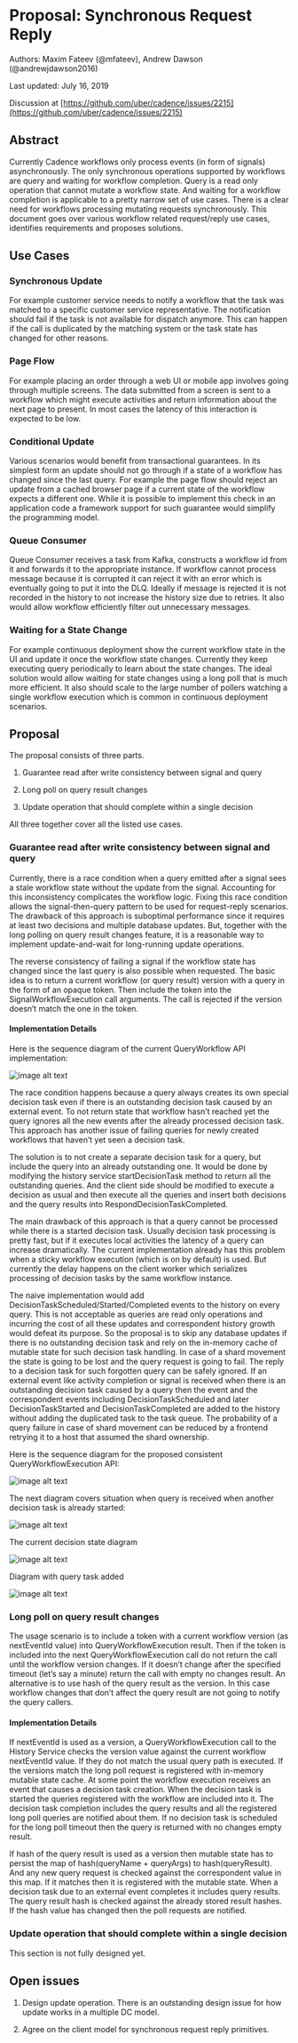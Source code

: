 # Proposal: Synchronous Request Reply

Authors: Maxim Fateev (@mfateev), Andrew Dawson (@andrewjdawson2016)

Last updated: July 16, 2019

Discussion at [https://github.com/uber/cadence/issues/2215](https://github.com/uber/cadence/issues/2215)

## Abstract

Currently Cadence workflows only process events (in form of signals) asynchronously. The only synchronous operations supported by workflows are query and waiting for workflow completion. Query is a read only operation that cannot mutate a workflow state. And waiting for a workflow completion is applicable to a pretty narrow set of use cases. There is a clear need for workflows processing mutating requests synchronously. This document goes over various workflow related request/reply use cases, identifies requirements and proposes solutions.

## Use Cases

### Synchronous Update

For example customer service needs to notify a workflow that the task was matched to a specific customer service representative. The notification should fail if the task is not available for dispatch anymore. This can happen if the call is duplicated by the matching system or the task state has changed for other reasons.

### Page Flow

For example placing an order through a web UI or mobile app involves going through multiple screens. The data submitted from a screen is sent to a workflow which might execute activities and return information about the next page to present. In most cases the latency of this interaction is expected to be low.

### Conditional Update

Various scenarios would benefit from transactional guarantees. In its simplest form an update should not go through if a state of a workflow has changed since the last query. For example the page flow should reject an update from a cached browser page if a current state of the workflow expects a different one. While it is possible to implement this check in an application code a framework support for such guarantee would simplify the programming model.

### Queue Consumer

Queue Consumer receives a task from Kafka, constructs a workflow id from it and forwards it to the appropriate instance. If workflow cannot process message because it is corrupted it can reject it with an error which is eventually going to put it into the DLQ. Ideally if message is rejected it is not recorded in the history to not increase the history size due to retries. It also would allow workflow efficiently filter out unnecessary messages.

### Waiting for a State Change

For example continuous deployment show the current workflow state in the UI and update it once the workflow state changes. Currently they keep executing query periodically to learn about the state changes. The ideal solution would allow waiting for state changes using a long poll that is much more efficient. It also should scale to the large number of pollers watching a single workflow execution which is common in continuous deployment scenarios.

## Proposal

The proposal consists of three parts.

1. Guarantee read after write consistency between signal and query

2. Long poll on query result changes

3. Update operation that should complete within a single decision

All three together cover all the listed use cases.

### Guarantee read after write consistency between signal and query

Currently, there is a race condition when a query emitted after a signal sees a stale workflow state without the update from the signal. Accounting for this inconsistency complicates the workflow logic. Fixing this race condition allows the signal-then-query pattern to be used for request-reply scenarios. The drawback of this approach is suboptimal performance since it requires at least two decisions and multiple database updates. But, together with the long polling on query result changes feature, it is a reasonable way to implement update-and-wait for long-running update operations.

The reverse consistency of failing a signal if the workflow state has changed since the last query is also possible when requested. The basic idea is to return a current workflow (or query result) version with a query in the form of an opaque token. Then include the token into the SignalWorkflowExecution call arguments. The call is rejected if the version doesn’t match the one in the token.

#### Implementation Details

Here is the sequence diagram of the current QueryWorkflow API implementation:

![image alt text](2215-synchronous-request-reply_0.png)

The race condition happens because a query always creates its own special decision task even if there is an outstanding decision task caused by an external event. To not return state that workflow hasn’t reached yet the query ignores all the new events after the already processed decision task. This approach has another issue of failing queries for newly created workflows that haven’t yet seen a decision task.

The solution is to not create a separate decision task for a query, but include the query into an already outstanding one. It would be done by modifying the history service startDecisionTask method to return all the outstanding queries. And the client side should be modified to execute a decision as usual and then execute all the queries and insert both decisions and the query results into RespondDecisionTaskCompleted.

The main drawback of this approach is that a query cannot be processed while there is a started decision task. Usually decision task processing is pretty fast, but if it executes local activities the latency of a query can increase dramatically. The current implementation already has this problem when a sticky workflow execution (which is on by default) is used. But currently the delay happens on the client worker which serializes processing of decision tasks by the same workflow instance.

The naive implementation would add DecisionTaskScheduled/Started/Completed events to the history on every query. This is not acceptable as queries are read only operations and incurring the cost of all these updates and correspondent history growth would defeat its purpose. So the proposal is to skip any database updates if there is no outstanding decision task and rely on the in-memory cache of mutable state for such decision task handling. In case of a shard movement the state is going to be lost and the query request is going to fail. The reply to a decision task for such forgotten query can be safely ignored. If an external event like activity completion or signal is received when there is an outstanding decision task caused by a query then the event and the correspondent events including  DecisionTaskScheduled and later DecisionTaskStarted and DecisionTaskCompleted are added to the history without adding the duplicated task to the task queue. The probability of a query failure in case of shard movement can be reduced by a frontend retrying it to a host that assumed the shard ownership.

Here is the sequence diagram for the proposed consistent QueryWorkflowExecution API:

![image alt text](2215-synchronous-request-reply_1.png)

The next diagram covers situation when query is received when another decision task is already started:

![image alt text](2215-synchronous-request-reply_2.png)

The current decision state diagram 

![image alt text](2215-synchronous-request-reply_3.png)

Diagram with query task added

![image alt text](2215-synchronous-request-reply_4.png)

### Long poll on query result changes

The usage scenario is to include a token with a current workflow version (as nextEventId value) into QueryWorkflowExecution result. Then if the token is included into the next QueryWorkflowExecution call do not return the call until the workflow version changes. If it doesn’t change after the specified timeout (let’s say a minute) return the call with empty no changes result. An alternative is to use hash of the query result as the version. In this case workflow changes that don’t affect the query result are not going to notify the query callers.

#### Implementation Details

If nextEventId is used as a version, a QueryWorkflowExecution call to the History Service checks the version value against the current workflow nextEventId value. If they do not match the usual query path is executed. If the versions match the long poll request is registered with in-memory mutable state cache.  At some point the workflow execution receives an event that causes a decision task creation. When the decision task is started the queries registered with the workflow are included into it. The decision task completion includes the query results and all the registered long poll queries are notified about them. If no decision task is scheduled for the long poll timeout then the query is returned with no changes empty result.

If hash of the query result is used as a version then mutable state has to persist the map of hash(queryName + queryArgs) to hash(queryResult). And any new query request is checked against the correspondent value in this map. If it matches then it is registered with the mutable state. When a decision task due to an external event completes it includes query results. The query result hash is checked against the already stored result hashes. If the hash value has changed then the poll requests are notified.

### Update operation that should complete within a single decision

This section is not fully designed yet.

## Open issues

1. Design update operation. There is an outstanding design issue for how update works in a multiple DC model.

2. Agree on the client model for synchronous request reply primitives.

